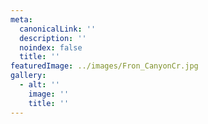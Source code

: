 ```yaml
---
meta:
  canonicalLink: ''
  description: ''
  noindex: false
  title: ''
featuredImage: ../images/Fron_CanyonCr.jpg
gallery:
  - alt: ''
    image: ''
    title: ''
---
```


<!-- Use this to force Gatsby to correctly determine optional images/file schema -->
